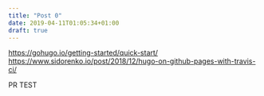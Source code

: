 ```yaml
---
title: "Post 0"
date: 2019-04-11T01:05:34+01:00
draft: true
---
```


https://gohugo.io/getting-started/quick-start/
https://www.sidorenko.io/post/2018/12/hugo-on-github-pages-with-travis-ci/

PR TEST
